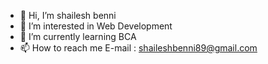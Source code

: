 - 👋 Hi, I’m shailesh benni
- 👀 I’m interested in Web Development 
- 🌱 I’m currently learning BCA 
- 📫 How to reach me E-mail : shaileshbenni89@gmail.com


<!---
shailesh-butter/shailesh-butter is a ✨ special ✨ repository because its `README.md` (this file) appears on your GitHub profile.
You can click the Preview link to take a look at your changes.
--->
